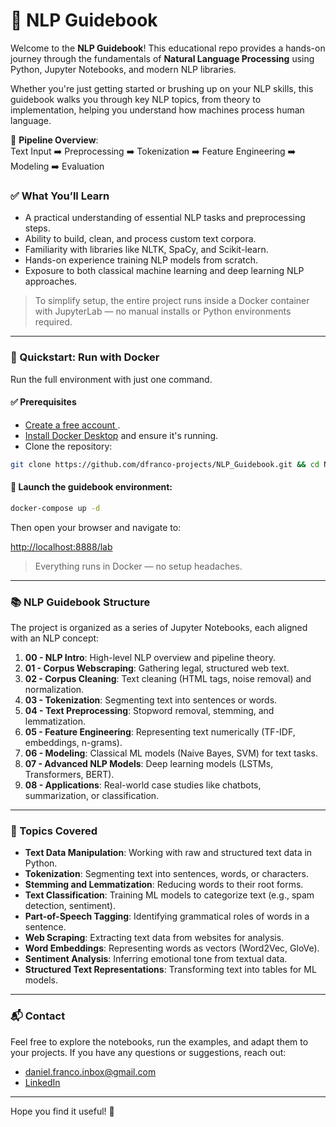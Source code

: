 # 🧠 NLP Guidebook

Welcome to the **NLP Guidebook**! This educational repo provides a hands-on journey through the fundamentals of **Natural Language Processing** using Python, Jupyter Notebooks, and modern NLP libraries.

Whether you're just getting started or brushing up on your NLP skills, this guidebook walks you through key NLP topics, from theory to implementation, helping you understand how machines process human language.

🧭 **Pipeline Overview**:  
Text Input ➡️ Preprocessing ➡️ Tokenization ➡️ Feature Engineering ➡️ Modeling ➡️ Evaluation

### ✅ What You’ll Learn

- A practical understanding of essential NLP tasks and preprocessing steps.
- Ability to build, clean, and process custom text corpora.
- Familiarity with libraries like NLTK, SpaCy, and Scikit-learn.
- Hands-on experience training NLP models from scratch.
- Exposure to both classical machine learning and deep learning NLP approaches.

> To simplify setup, the entire project runs inside a Docker container with JupyterLab — no manual installs or Python environments required.

---

### 🐳 Quickstart: Run with Docker

Run the full environment with just one command.

#### ✅ Prerequisites

- <a href="https://app.docker.com/signup" target="_blank">Create a free account </a>.
- <a href="https://www.docker.com/get-started/" target="_blank">Install Docker Desktop</a> and ensure it's running.
- Clone the repository:

```bash
git clone https://github.com/dfranco-projects/NLP_Guidebook.git && cd NLP_Guidebook
```

#### 🚀 Launch the guidebook environment:

```bash
docker-compose up -d
```

Then open your browser and navigate to:

<a href="http://localhost:8888/lab" target="_blank">http://localhost:8888/lab</a>

> Everything runs in Docker — no setup headaches.

---

### 📚 NLP Guidebook Structure

The project is organized as a series of Jupyter Notebooks, each aligned with an NLP concept:

1. **00 - NLP Intro**: High-level NLP overview and pipeline theory.
2. **01 - Corpus Webscraping**: Gathering legal, structured web text.
3. **02 - Corpus Cleaning**: Text cleaning (HTML tags, noise removal) and normalization.
4. **03 - Tokenization**: Segmenting text into sentences or words.
5. **04 - Text Preprocessing**: Stopword removal, stemming, and lemmatization.
6. **05 - Feature Engineering**: Representing text numerically (TF-IDF, embeddings, n-grams).
7. **06 - Modeling**: Classical ML models (Naive Bayes, SVM) for text tasks.
8. **07 - Advanced NLP Models**: Deep learning models (LSTMs, Transformers, BERT).
9. **08 - Applications**: Real-world case studies like chatbots, summarization, or classification.

---

### 📘 Topics Covered

- **Text Data Manipulation**: Working with raw and structured text data in Python.
- **Tokenization**: Segmenting text into sentences, words, or characters.
- **Stemming and Lemmatization**: Reducing words to their root forms.
- **Text Classification**: Training ML models to categorize text (e.g., spam detection, sentiment).
- **Part-of-Speech Tagging**: Identifying grammatical roles of words in a sentence.
- **Web Scraping**: Extracting text data from websites for analysis.
- **Word Embeddings**: Representing words as vectors (Word2Vec, GloVe).
- **Sentiment Analysis**: Inferring emotional tone from textual data.
- **Structured Text Representations**: Transforming text into tables for ML models.

---

### 📬 Contact

Feel free to explore the notebooks, run the examples, and adapt them to your projects.
If you have any questions or suggestions, reach out:

- [daniel.franco.inbox@gmail.com](mailto:daniel.franco.inbox@gmail.com)  
- <a href="https://www.linkedin.com/in/daniel-abrantes-franco/" target="_blank">LinkedIn</a>

---

Hope you find it useful! 🚀
